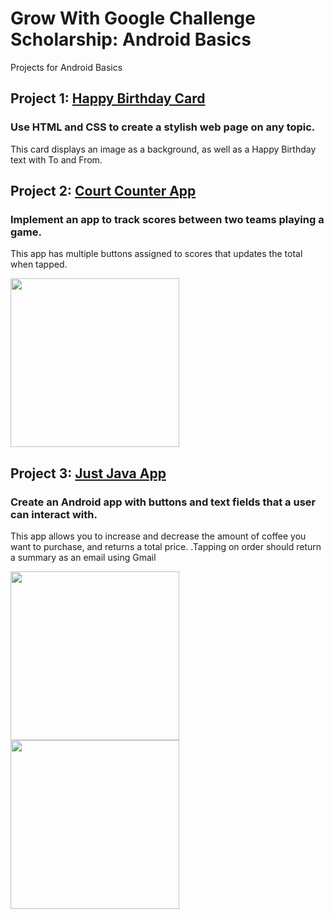 # Grow With Google Challenge Scholarship: Android Basics
Projects for Android Basics

## Project 1: [Happy Birthday Card](https://github.com/benjiehan/gwg-android-basics/tree/master/HappyBirthdayCard)
### Use HTML and CSS to create a stylish web page on any topic.
This card displays an image as a background, as well as a Happy Birthday text with To and From.


## Project 2: [Court Counter App](https://github.com/benjiehan/gwg-android-basics/tree/master/CourtCounterApp)
### Implement an app to track scores between two teams playing a game.
This app has multiple buttons assigned to scores that updates the total when tapped. 

<img src="https://i.imgur.com/MY59UB7.png" width="270">

## Project 3: [Just Java App](https://github.com/benjiehan/gwg-android-basics/tree/master/JustJavaApp)
### Create an Android app with buttons and text fields that a user can interact with.
This app allows you to increase and decrease the amount of coffee you want to purchase, and returns a total price. .Tapping on order should return a summary as an email using Gmail

<img src="https://i.imgur.com/lr2wIez.png" width="270"> <img src="https://i.imgur.com/VazbwGV.png" width="270">

